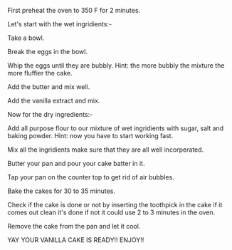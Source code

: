 First preheat the oven to 350 F for 2 minutes.

Let's start with the wet ingridients:-

Take a bowl.

Break the eggs in the bowl.

Whip the eggs until they are bubbly.
Hint: the more bubbly the mixture  the more fluffier the cake.

Add the butter and mix well.

Add the vanilla extract and mix.

Now for the dry ingredients:-

Add all purpose flour to our mixture of wet ingridients with sugar, salt and baking powder.
Hint: now you have to start working fast.

Mix all the ingridients make sure that they are all well incorperated.

Butter your pan and pour your cake batter in it.

Tap your pan on the counter top to get rid of air bubbles.

Bake the cakes for 30 to 35 minutes.

Check if the cake is done or not by inserting the toothpick in the cake if it comes out clean it's done if not it could use 2 to 3 minutes in the oven.

Remove the cake from the pan and let it cool.

YAY YOUR VANILLA CAKE IS READY!!
ENJOY!!
